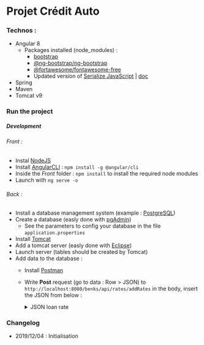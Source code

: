 # Projet Crédit Auto

### Technos :

- Angular 8
    - Packages installed (node_modules) : 
        - [bootstrap](https://www.npmjs.com/package/bootstrap)
        - [@ng-bootstrap/ng-bootstrap](https://www.npmjs.com/package/@ng-bootstrap/ng-bootstrap)
        - [@fortawesome/fontawesome-free](https://www.npmjs.com/package/@fortawesome/fontawesome-free)
        - Updated version of [Serialize JavaScript](https://www.npmjs.com/package/serialize-javascript) | [doc](https://github.com/streamlit/streamlit/issues/819)
- Spring
- Maven
- Tomcat v9


### Run the project

##### Development 

###### Front :
- Instal [NodeJS](https://nodejs.org/en/download/)
- Install [AngularCLI](https://cli.angular.io/) : `npm install -g @angular/cli`
- Inside the *Front* folder : `npm install` to install the required node modules
- Launch with `ng serve -o`


###### Back :
- Install a database management system (example : [PostgreSQL](https://www.enterprisedb.com/downloads/postgres-postgresql-downloads))
- Create a database (easly done with [pgAdmin](https://www.pgadmin.org/))
    - See the parameters to config your database in the file `application.properties`
- Install [Tomcat](https://tomcat.apache.org/whichversion.html)
- Add a tomcat server (easly done with [Eclipse](https://www.eclipse.org/downloads/packages/))
- Launch server (tables should be created by Tomcat)
- Add data to the database :
    - Install [Postman](https://www.getpostman.com/)
    - Write **Post** request (go to data : Row > JSON) to `http://localhost:8080/benks/api/rates/addRates` in the body, insert the JSON from below :

		<details>
		  <summary>JSON loan rate</summary>

		```JSON
		[
		    {
			"rateValue": 0.65,
			"categorie": "A",
			"valMin": -1,
			"valMax": 10000,
			"dureeMin": -1,
			"dureeMax": 30,
			"rateName": "T1"
		    },
		    {
			"rateValue": 0.34,
			"categorie": "A",
			"valMin": 10000,
			"valMax": 999999999,
			"dureeMin": -1,
			"dureeMax": 24,
			"rateName": "T2"
		    },
		    {
			"rateValue": 0.34,
			"categorie": "A",
			"valMin": 10000,
			"valMax": 999999999,
			"dureeMin": -1,
			"dureeMax": 24,
			"rateName": "T2"
		    },
		    {
			"rateValue": 0.45,
			"categorie": "A",
			"valMin": 10000,
			"valMax": 999999999,
			"dureeMin": 24,
			"dureeMax": 3000,
			"rateName": "T3"
		    },
		    {
			"rateValue": 0.45,
			"categorie": "B",
			"valMin": -1,
			"valMax": 15000,
			"dureeMin": -1,
			"dureeMax": 18,
			"rateName": "T3"
		    },
		    {
			"rateValue": 0.21,
			"categorie": "B",
			"valMin": -1,
			"valMax": 15000,
			"dureeMin": 18,
			"dureeMax": 36,
			"rateName": "T4"
		    },
		    {
			"rateValue": 0.44,
			"categorie": "B",
			"valMin": -1,
			"valMax": 15000,
			"dureeMin": 36,
			"dureeMax": 3000,
			"rateName": "T5"
		    },
		    {
			"rateValue": 0.44,
			"categorie": "B",
			"valMin": 15000,
			"valMax": 25000,
			"dureeMin": -1,
			"dureeMax": 24,
			"rateName": "T5"
		    },
		    {
			"rateValue": 0.74,
			"categorie": "B",
			"valMin": 15000,
			"valMax": 25000,
			"dureeMin": 24,
			"dureeMax": 3000,
			"rateName": "T6"
		    },
		    {
			"rateValue": 0.74,
			"categorie": "B",
			"valMin": 25000,
			"valMax": 9999999,
			"dureeMin": -1,
			"dureeMax": 3000,
			"rateName": "T6"
		    }
		]  
		```
		</details>
    

### Changelog

* 2019/12/04 : Initialisation
